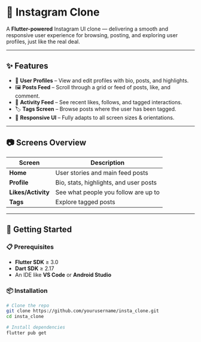 # 📸 Instagram Clone  

A **Flutter-powered** Instagram UI clone — delivering a smooth and responsive user experience for browsing, posting, and exploring user profiles, just like the real deal.  

---

## ✨ Features  
- 👤 **User Profiles** – View and edit profiles with bio, posts, and highlights.  
- 🖼 **Posts Feed** – Scroll through a grid or feed of posts, like, and comment.  
- 🔔 **Activity Feed** – See recent likes, follows, and tagged interactions.  
- 🏷 **Tags Screen** – Browse posts where the user has been tagged.  
- 📱 **Responsive UI** – Fully adapts to all screen sizes & orientations.  

---

## 📷 Screens Overview  
| Screen | Description |
|--------|-------------|
| **Home** | User stories and main feed posts |
| **Profile** | Bio, stats, highlights, and user posts |
| **Likes/Activity** | See what people you follow are up to |
| **Tags** | Explore tagged posts |

---

## 🚀 Getting Started  

### 📋 Prerequisites  
- **Flutter SDK** ≥ 3.0  
- **Dart SDK** ≥ 2.17  
- An IDE like **VS Code** or **Android Studio**  

### 📦 Installation  
```bash
# Clone the repo
git clone https://github.com/yourusername/insta_clone.git
cd insta_clone

# Install dependencies
flutter pub get
